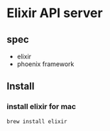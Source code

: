# Elixir API server
## spec
- elixir
- phoenix framework

## Install
### install elixir for mac
```
brew install elixir
```
